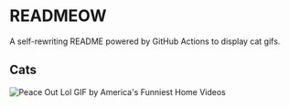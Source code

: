 # READMEOW

A self-rewriting README powered by GitHub Actions to display cat gifs.

## Cats

![Peace Out Lol GIF by America's Funniest Home Videos](https://media3.giphy.com/media/l4KibK3JwaVo0CjDO/200.gif?cid=9acd02dafn72ub0h2dcn4a4fpdwtzfw73ki10ngfkd74eugk&ep=v1_gifs_search&rid=200.gif&ct=g)
